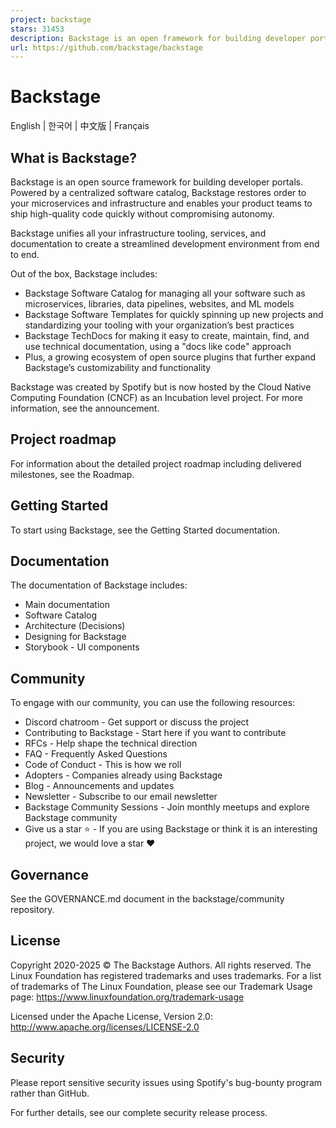 ```yaml
---
project: backstage
stars: 31453
description: Backstage is an open framework for building developer portals
url: https://github.com/backstage/backstage
---
```


Backstage
=========

English | 한국어 | 中文版 | Français

What is Backstage?
------------------

Backstage is an open source framework for building developer portals. Powered by a centralized software catalog, Backstage restores order to your microservices and infrastructure and enables your product teams to ship high-quality code quickly without compromising autonomy.

Backstage unifies all your infrastructure tooling, services, and documentation to create a streamlined development environment from end to end.

Out of the box, Backstage includes:

-   Backstage Software Catalog for managing all your software such as microservices, libraries, data pipelines, websites, and ML models
-   Backstage Software Templates for quickly spinning up new projects and standardizing your tooling with your organization’s best practices
-   Backstage TechDocs for making it easy to create, maintain, find, and use technical documentation, using a "docs like code" approach
-   Plus, a growing ecosystem of open source plugins that further expand Backstage’s customizability and functionality

Backstage was created by Spotify but is now hosted by the Cloud Native Computing Foundation (CNCF) as an Incubation level project. For more information, see the announcement.

Project roadmap
---------------

For information about the detailed project roadmap including delivered milestones, see the Roadmap.

Getting Started
---------------

To start using Backstage, see the Getting Started documentation.

Documentation
-------------

The documentation of Backstage includes:

-   Main documentation
-   Software Catalog
-   Architecture (Decisions)
-   Designing for Backstage
-   Storybook - UI components

Community
---------

To engage with our community, you can use the following resources:

-   Discord chatroom - Get support or discuss the project
-   Contributing to Backstage - Start here if you want to contribute
-   RFCs - Help shape the technical direction
-   FAQ - Frequently Asked Questions
-   Code of Conduct - This is how we roll
-   Adopters - Companies already using Backstage
-   Blog - Announcements and updates
-   Newsletter - Subscribe to our email newsletter
-   Backstage Community Sessions - Join monthly meetups and explore Backstage community
-   Give us a star ⭐️ - If you are using Backstage or think it is an interesting project, we would love a star ❤️

Governance
----------

See the GOVERNANCE.md document in the backstage/community repository.

License
-------

Copyright 2020-2025 © The Backstage Authors. All rights reserved. The Linux Foundation has registered trademarks and uses trademarks. For a list of trademarks of The Linux Foundation, please see our Trademark Usage page: https://www.linuxfoundation.org/trademark-usage

Licensed under the Apache License, Version 2.0: http://www.apache.org/licenses/LICENSE-2.0

Security
--------

Please report sensitive security issues using Spotify's bug-bounty program rather than GitHub.

For further details, see our complete security release process.
